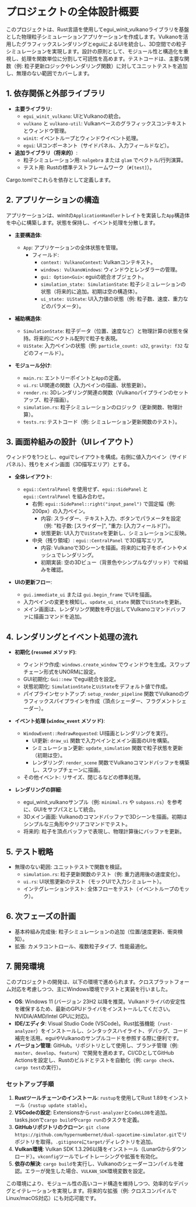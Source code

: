 # プロジェクトの全体設計概要

このプロジェクトは、Rust言語を使用してegui_winit_vulkanoライブラリを基盤とした物理粒子シミュレーションアプリケーションを作成します。Vulkanoを活用したグラフィックスレンダリングとeguiによるUIを統合し、3D空間での粒子シミュレーションを実現します。設計の原則として、モジュール性と構造化を重視し、処理を関数単位に分割して可読性を高めます。テストコードは、主要な関数（例: 粒子更新ロジックやレンダリング関数）に対してユニットテストを追加し、無理のない範囲でカバーします。

## 1. 依存関係と外部ライブラリ
- **主要ライブラリ**:
  - `egui_winit_vulkano`: UIとVulkanoの統合。
  - `vulkano` と `vulkano-util`: Vulkanベースのグラフィックスコンテキストとウィンドウ管理。
  - `winit`: イベントループとウィンドウイベント処理。
  - `egui`: UIコンポーネント（サイドパネル、入力フィールドなど）。
- **追加ライブラリ（将来的）**:
  - 粒子シミュレーション用: `nalgebra` または `glam` でベクトル/行列演算。
  - テスト用: Rustの標準テストフレームワーク（`#[test]`）。

Cargo.tomlでこれらを依存として定義します。

## 2. アプリケーションの構造
アプリケーションは、winitの`ApplicationHandler`トレイトを実装した`App`構造体を中心に構築します。状態を保持し、イベント処理を分散します。

- **主要構造体**:
  - `App`: アプリケーションの全体状態を管理。
    - フィールド:
      - `context: VulkanoContext`: Vulkanコンテキスト。
      - `windows: VulkanoWindows`: ウィンドウとレンダラーの管理。
      - `gui: Option<Gui>`: eguiの統合オブジェクト。
      - `simulation_state: SimulationState`: 粒子シミュレーションの状態（将来的に追加。初期は空の構造体）。
      - `ui_state: UiState`: UI入力値の状態（例: 粒子数、速度、重力などのパラメータ）。

- **補助構造体**:
  - `SimulationState`: 粒子データ（位置、速度など）と物理計算の状態を保持。将来的にベクトル配列で粒子を表現。
  - `UiState`: 入力ペインの状態（例: `particle_count: u32`, `gravity: f32` などのフィールド）。

- **モジュール分け**:
  - `main.rs`: エントリーポイントと`App`の定義。
  - `ui.rs`: UI関連の関数（入力ペインの描画、状態更新）。
  - `render.rs`: 3Dレンダリング関連の関数（Vulkanoパイプラインのセットアップ、粒子描画）。
  - `simulation.rs`: 粒子シミュレーションのロジック（更新関数、物理計算）。
  - `tests.rs`: テストコード（例: シミュレーション更新関数のテスト）。

## 3. 画面枠組みの設計（UIレイアウト）
ウィンドウを1つとし、eguiでレイアウトを構成。右側に値入力ペイン（サイドパネル）、残りをメイン画面（3D描写エリア）とする。

- **全体レイアウト**:
  - `egui::CentralPanel` を使用せず、`egui::SidePanel` と `egui::CentralPanel` を組み合わせ。
    - 右側: `egui::SidePanel::right("input_panel")` で固定幅（例: 200px）の入力ペイン。
      - 内容: スライダー、テキスト入力、ボタンでパラメータを設定（例: "粒子数: [スライダー]", "重力: [入力フィールド]"）。
      - 状態更新: UI入力で`UiState`を更新し、シミュレーションに反映。
    - 中央（残り領域）: `egui::CentralPanel` で3D描写エリア。
      - 内容: Vulkanoで3Dシーンを描画。将来的に粒子をポイントやメッシュでレンダリング。
      - 初期実装: 空の3Dビュー（背景色やシンプルなグリッド）で枠組みを確認。

- **UIの更新フロー**:
  - `gui.immediate_ui` または `gui.begin_frame` でUIを描画。
  - 入力ペインの変更を検知し、`update_ui_state` 関数で`UiState`を更新。
  - メイン画面は、レンダリング関数を呼び出してVulkanoコマンドバッファに描画コマンドを追加。

## 4. レンダリングとイベント処理の流れ
- **初期化 (`resumed` メソッド)**:
  - ウィンドウ作成: `windows.create_window` でウィンドウを生成。スワップチェーン形式をUNORMに設定。
  - GUI初期化: `Gui::new` でegui統合を設定。
  - 状態初期化: `SimulationState`と`UiState`をデフォルト値で作成。
  - パイプラインセットアップ: `setup_render_pipeline` 関数でVulkanoのグラフィックスパイプラインを作成（頂点シェーダー、フラグメントシェーダー）。

- **イベント処理 (`window_event` メソッド)**:
  - `WindowEvent::RedrawRequested`: UI描画とレンダリングを実行。
    - UI更新: `draw_ui` 関数で入力ペインとメイン画面のUIを構築。
    - シミュレーション更新: `update_simulation` 関数で粒子状態を更新（初期は空）。
    - レンダリング: `render_scene` 関数でVulkanoコマンドバッファを構築し、スワップチェーンに描画。
  - その他イベント: リサイズ、閉じるなどの標準処理。

- **レンダリングの詳細**:
  - egui_winit_vulkanoサンプル（例: `minimal.rs` や `subpass.rs`）を参考に、GUIをサブパスとして統合。
  - 3Dメイン画面: Vulkanoのコマンドバッファで3Dシーンを描画。初期はシンプルな三角形やクリアコマンドでテスト。
  - 将来的: 粒子を頂点バッファで表現し、物理計算後にバッファを更新。

## 5. テスト戦略
- 無理のない範囲: ユニットテストで関数を検証。
  - `simulation.rs`: 粒子更新関数のテスト（例: 重力適用後の速度変化）。
  - `ui.rs`: UI状態更新のテスト（モックUIで入力シミュレート）。
  - インテグレーションテスト: 全体フローをテスト（イベントループのモック）。

## 6. 次フェーズの計画
- 基本枠組み完成後: 粒子シミュレーションの追加（位置/速度更新、衝突検知）。
- 拡張: カメラコントロール、複数粒子タイプ、性能最適化。

## 7. 開発環境

このプロジェクトの開発は、以下の環境で進められます。クロスプラットフォーム対応を考慮しつつ、主にWindows環境でテストと実装を行いました。

- **OS**: Windows 11 (バージョン 23H2 以降を推奨。Vulkanドライバの安定性を確保するため、最新のGPUドライバをインストールしてください。NVIDIA/AMD/Intel GPUに対応)。
- **IDE/エディタ**: Visual Studio Code (VSCode)。Rust拡張機能（`rust-analyzer`）をインストールし、シンタックスハイライト、デバッグ、コード補完を活用。eguiやVulkanoのサンプルコードを参照する際に便利です。
- **バージョン管理**: GitHub。リポジトリとして使用し、ブランチ管理（例: `master`、`develop`、`feature`）で開発を進めます。CI/CDとしてGitHub Actionsを設定し、Rustのビルドとテストを自動化（例: `cargo check`、`cargo test`の実行）。

### セットアップ手順
1. **Rustツールチェーンのインストール**: `rustup`を使用してRust 1.89をインストール（`rustup update stable`）。
2. **VSCodeの設定**: Extensionsから`rust-analyzer`と`CodeLLDB`を追加。tasks.jsonで`cargo build`や`cargo run`のタスクを定義。
3. **GitHubリポジトリのクローン**: `git clone https://github.com/hypernumbernet/dual-spacetime-simulator.git`でリポジトリを取得。`.gitignore`に`target/`ディレクトリを追加。
4. **Vulkan環境**: Vulkan SDK 1.3.296以降をインストール（LunarGからダウンロード）。`vkconfig`ツールでレイトレーシングや拡張を有効化。
5. **依存の解決**: `cargo build`を実行し、Vulkanoのシェーダーコンパイルを確認。エラーが発生した場合、`VULKAN_SDK`環境変数を設定。

この環境により、モジュール性の高いコード構造を維持しつつ、効率的なデバッグとイテレーションを実現します。将来的な拡張（例: クロスコンパイルでLinux/macOS対応）にも対応可能です。